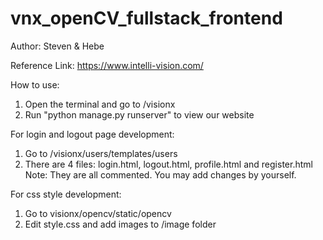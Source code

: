# vnx_openCV_fullstack_frontend
Author: Steven & Hebe

Reference Link: https://www.intelli-vision.com/

How to use:
1. Open the terminal and go to /visionx
2. Run "python manage.py runserver" to view our website

For login and logout page development:
1. Go to /visionx/users/templates/users
2. There are 4 files: login.html, logout.html, profile.html and register.html
Note: They are all commented. You may add changes by yourself.

For css style development:
1. Go to visionx/opencv/static/opencv
2. Edit style.css and add images to /image folder
